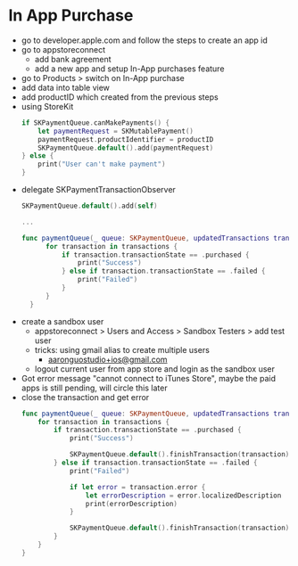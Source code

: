 # In App Purchase
- go to developer.apple.com and follow the steps to create an app id
- go to appstoreconnect
  - add bank agreement
  - add a new app and setup In-App purchases feature
- go to Products > switch on In-App purchase
- add data into table view
- add productID which created from the previous steps
- using StoreKit
  ```swift
  if SKPaymentQueue.canMakePayments() {
      let paymentRequest = SKMutablePayment()
      paymentRequest.productIdentifier = productID
      SKPaymentQueue.default().add(paymentRequest)
  } else {
      print("User can't make payment")
  }
  ```
- delegate SKPaymentTransactionObserver
  ```swift
  SKPaymentQueue.default().add(self)

  ...

  func paymentQueue(_ queue: SKPaymentQueue, updatedTransactions transactions: [SKPaymentTransaction]) {
        for transaction in transactions {
            if transaction.transactionState == .purchased {
                print("Success")
            } else if transaction.transactionState == .failed {
                print("Failed")
            }
        }
    }
  ```
- create a sandbox user
  - appstoreconnect > Users and Access > Sandbox Testers > add test user
  - tricks: using gmail alias to create multiple users
    - aaronguostudio+ios@gmail.com
  - logout current user from app store and login as the sandbox user
- Got error message "cannot connect to iTunes Store", maybe the paid apps is still pending, will circle this later
- close the transaction and get error
  ```swift
  func paymentQueue(_ queue: SKPaymentQueue, updatedTransactions transactions: [SKPaymentTransaction]) {
      for transaction in transactions {
          if transaction.transactionState == .purchased {
              print("Success")

              SKPaymentQueue.default().finishTransaction(transaction)
          } else if transaction.transactionState == .failed {
              print("Failed")

              if let error = transaction.error {
                  let errorDescription = error.localizedDescription
                  print(errorDescription)
              }

              SKPaymentQueue.default().finishTransaction(transaction)
          }
      }
  }
  ```

<!-- start from 274 -->
